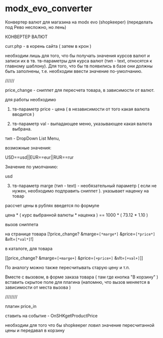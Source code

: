 # modx_evo_converter
Конвертер валют для магазина на modx evo (shopkeeper) (переделать под Рево несложно, но лень)

КОНВЕРТЕР ВАЛЮТ


curr.php - в корень сайта ( затем в крон )

необходим лишь для того, что бы получать значения курсов валют и записи их в тв.
тв-параметры для курса валют (тип - text, относятся к главному шаблону). Для того, что бы тв появились в базе они должны быть заполнены, т.е. необходим ввести значение по-умолчанию. 

//////

price_change - сниппет для пересчета товара, в зависимости от валют.

для работы необходимо

1) тв-параметр price - цена ( в независимости от того какая валюта вводится )

2) тв-параметр val - выпадающее меню, указывающее какая валюта выбрана.

тип - DropDown List Menu, 

возможные значения:

USD==usd||EUR==eur||RUR==rur

Значение по умолчанию: 

usd

3) тв-параметр marge (тип - text) - необязательный параметр ( если не нужен, необходимо подправить сниппет ).
указывает наценку на товар

рассчет цены в рублях введется по формуле

цена * ( курс выбранной валюты * наценка ) == 1000 * ( 73.12 * 1.10 )

вызов сниппета 

на странице товара
[!price_change? &marge=`[*marge*]` &price=`[*price*]` &vlt=`[*val*]`!]


в каталоге, для товара

[[price_change? &marge=`[+marge+]` &price=`[+price+]` &vlt=`[+val+]`]]

По аналогу можно также пересчитывать старую цену и т.п.

Вместе с вызовом, в форме заказа товара ( там где кнопка "В корзину" )
вставить скрытое поле для плагина (напомню, что вызов меняется в зависимости от места вызова )


<input type="hidden" name="shk-price" value="[!price_change? &marge=`[*marge*]` &price=`[*price*]` &vlt=`[*val*]`!]">



////////

плагин price_in

ставить на событие - OnSHKgetProductPrice

необходим для того что бы shopkeeper ловил значение пересчитанной цены и передавал в корзину

